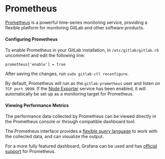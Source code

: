 # Prometheus

[Prometheus](https://prometheus.io) is a powerful time-series monitoring service, providing a flexible platform for monitoring GitLab and other software products.

#### Configuring Prometheus

To enable Prometheus in your GitLab installation, in `/etc/gitlab/gitlab.rb`
uncomment and edit the following line:

```
prometheus['enable'] = true
```
After saving the changes, run `sudo gitlab-ctl reconfigure`.

By default, Prometheus will run as the `gitlab-prometheus` user and listen on `TCP port 9090`. If the [Node Exporter](node-exporter.md) service has been enabled, it will automatically be set up as a monitoring target for Prometheus.

#### Viewing Performance Metrics

The performance data collected by Prometheus can be viewed directly in the Prometheus console or through compatible dashboard tool.

The Prometheus interface provides a [flexible query language](https://prometheus.io/docs/querying/basics/) to work with the collected data, and can visualize the output.

For a more fully featured dashboard, Grafana can be used and has [official support](https://prometheus.io/docs/visualization/grafana/) for Prometheus.  
